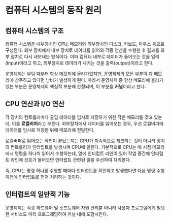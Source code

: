 # 컴퓨터 시스템의 동작 원리
## 컴퓨터 시스템의 구조
컴퓨터 시스템은 내부장치인 CPU, 메모리와 외부장치인 디스크, 키보드, 마우스 등으로 구성된다.
외부 장치에서 내부 장치로 데이터를 읽어와 각종 연산을 수행한 후 결과를 외부 장치로 다시 내보내는 방식이다.
이때 컴퓨터 내부로 데이터가 들어오는 것을 입력(Input)이라고 하고, 외부장치로 데이터가 나가는 것을 출력(output)이라고 한다.

운영체제는 부팅 때부터 항상 메모리에 올라가있지만, 운영체제의 모든 부분이 다 메모리에 상주하고 있다면 낭비가 발생하게 된다.
따라서 운영체제 중 항상 메모리에 올라가 있는 부분은 운영체제의 핵심적 부분에 한정되며, 이 부분을 **커널**이라고 한다.

## CPU 연산과 I/O 연산
각 장치의 컨트롤러마다 출입 데이터를 임시로 저장하기 위한 작은 메모리를 갖고 있는데, 이를 **로컬버퍼**라고 부른다.
외부장치에서 데이터를 읽어오는 경우, 우선 로컬버퍼에 데이터를 임시로 저장한 뒤에 메모리에 전달한다.

로컬버퍼로 읽어오는 작업이 끝났는지는 CPU가 지속적으로 체크하는 것이 아니라 장치의 컨트롤러가 인터럽트를 발생시켜 CPU에 알린다.
기본적으로 CPU는 매 시점 메모리에서 명령을 하나씩 읽어서 수행하는데, 옆에 인터럽트 라인이 있어 작업 중간에 인터럽트 라인에 신호가 들어오면 인터럽트 관련된 일을 우선하여 처리한다.

즉, CPU는 명령 하나를 수행할 때마다 인터럽트를 확인하고 발생했다면 다음 명령 수행 이전에 인터럽트를 먼저 처리하는 것이다.

## 인터럽트의 일반적 기능
운영체제는 각종 하드웨어 및 소프트웨어 자원 관리뿐 아니라 사용자 프로그램에게 필요한 서비스도 미리 프로그래밍하여 커널 내에 포함시킨다.
